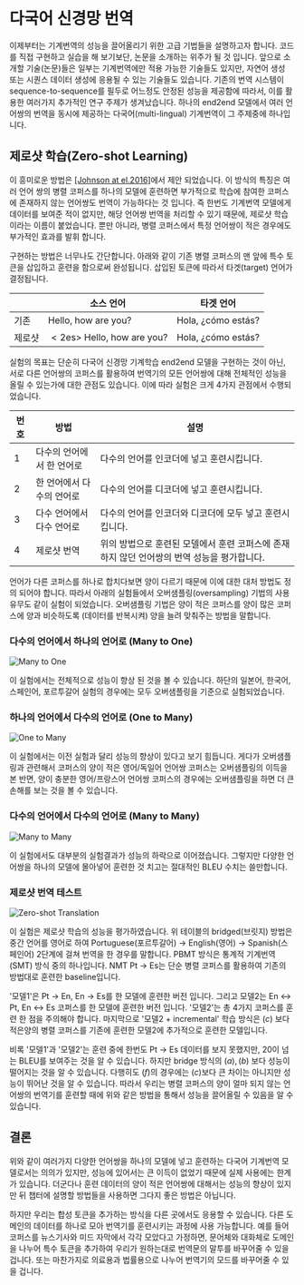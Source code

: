 # 다국어 신경망 번역

이제부터는 기계번역의 성능을 끌어올리기 위한 고급 기법들을 설명하고자 합니다. 코드를 직접 구현하고 실습을 해 보기보단, 논문을 소개하는 위주가 될 것 입니다. 앞으로 소개할 기술(논문)들은 일부는 기계번역에만 적용 가능한 기술들도 있지만, 자연어 생성 또는 시퀀스 데이터 생성에 응용될 수 있는 기술들도 있습니다. 기존의 번역 시스템이 sequence-to-sequence를 필두로 어느정도 안정된 성능을 제공함에 따라서, 이를 활용한 여러가지 추가적인 연구 주제가 생겨났습니다. 하나의 end2end 모델에서 여러 언어쌍의 번역을 동시에 제공하는 다국어(multi-lingual) 기계번역이 그 주제중에 하나입니다.

## 제로샷 학습(Zero-shot Learning)

이 흥미로운 방법은 [[Johnson at el.2016]](https://arxiv.org/pdf/1611.04558.pdf)에서 제안 되었습니다. 이 방식의 특징은 여러 언어 쌍의 병렬 코퍼스를 하나의 모델에 훈련하면 부가적으로 학습에 참여한 코퍼스에 존재하지 않는 언어쌍도 번역이 가능하다는 것 입니다. 즉 한번도 기계번역 모델에게 데이터를 보여준 적이 없지만, 해당 언어쌍 번역을 처리할 수 있기 때문에, 제로샷 학습이라는 이름이 붙었습니다. 뿐만 아니라, 병렬 코퍼스에서 특정 언어쌍이 적은 경우에도 부가적인 효과를 발휘 합니다.

구현하는 방법은 너무나도 간단합니다. 아래와 같이 기존 병렬 코퍼스의 맨 앞에 특수 토큰을 삽입하고 훈련을 함으로써 완성됩니다. 삽입된 토큰에 따라서 타겟(target) 언어가 결정됩니다.

||소스 언어|타겟 언어|
|-|-|-|
|기존|Hello, how are you? | Hola, ¿cómo estás? |
|제로샷| $<2\text{es}>$ Hello, how are you? | Hola, ¿cómo estás? |

실험의 목표는 단순히 다국어 신경망 기계학습 end2end 모델을 구현하는 것이 아닌, 서로 다른 언어쌍의 코퍼스를 활용하여 번역기의 모든 언어쌍에 대해 전체적인 성능을 올릴 수 있는가에 대한 관점도 있습니다. 이에 따라 실험은 크게 4가지 관점에서 수행되었습니다.

|번호|방법|설명|
|-|-|-|
|1|다수의 언어에서 한 언어로|다수의 언어를 인코더에 넣고 훈련시킵니다.|
|2|한 언어에서 다수의 언어로|다수의 언어를 디코더에 넣고 훈련시킵니다.|
|3|다수 언어에서 다수 언어로|다수의 언어를 인코더와 디코더에 모두 넣고 훈련시킵니다.|
|4|제로샷 번역|위의 방법으로 훈련된 모델에서 훈련 코퍼스에 존재하지 않던 언어쌍의 번역 성능을 평가합니다.|

언어가 다른 코퍼스를 하나로 합치다보면 양이 다르기 때문에 이에 대한 대처 방법도 정의 되어야 합니다. 따라서 아래의 실험들에서 오버샘플링(oversampling) 기법의 사용 유무도 같이 실험이 되었습니다. 오버샘플링 기법은 양이 적은 코퍼스를 양이 많은 코퍼스에 양과 비슷하도록 (데이터를 반복시켜) 양을 늘려 맞춰주는 방법을 말합니다.

### 다수의 언어에서 하나의 언어로 (Many to One)

![Many to One](../assets/nmt-zeroshot-1.png)

이 실험에서는 전체적으로 성능이 향상 된 것을 볼 수 있습니다. 하단의 일본어, 한국어, 스페인어, 포르투갈어 실험의 경우에는 모두 오버샘플링을 기준으로 실험되었습니다.

### 하나의 언어에서 다수의 언어로 (One to Many)

![One to Many](../assets/nmt-zeroshot-2.png)

이 실험에서는 이전 실험과 달리 성능의 향상이 있다고 보기 힘듭니다. 게다가 오버샘플링과 관련해서 코퍼스의 양이 적은 영어/독일어 언어쌍 코퍼스는 오버샘플링의 이득을 본 반면, 양이 충분한 영어/프랑스어 언어쌍 코퍼스의 경우에는 오버샘플링을 하면 더 큰 손해를 보는 것을 볼 수 있습니다.

### 다수의 언어에서 다수의 언어로 (Many to Many)

![Many to Many](../assets/nmt-zeroshot-3.png)

이 실험에서도 대부분의 실험결과가 성능의 하락으로 이어졌습니다. 그렇지만 다양한 언어쌍을 하나의 모델에 몰아넣어 훈련한 것 치고는 절대적인 BLEU 수치는 쓸만합니다.

### 제로샷 번역 테스트

![Zero-shot Translation](../assets/nmt-zeroshot-4.png)

이 실험은 제로샷 학습의 성능을 평가하였습니다. 위 테이블의 bridged(브릿지) 방법은 중간 언어를 영어로 하여 Portuguese(포르투갈어) $\rightarrow$ English(영어) $\rightarrow$ Spanish(스페인어) 2단계에 걸쳐 번역을 한 경우를 말합니다. <comment> PBMT 방식은 통계적 기계번역(SMT) 방식 중의 하나입니다. </comment> NMT Pt $\rightarrow$ Es는 단순 병렬 코퍼스를 활용하여 기존의 방법대로 훈련한 baseline입니다.

'모델1'은 Pt $\rightarrow$ En, En $\rightarrow$ Es를 한 모델에 훈련한 버전 입니다. 그리고 모델2는 En $\leftrightarrow$ Pt, En $\leftrightarrow$ Es 코퍼스를 한 모델에 훈련한 버전 입니다. '모델2'는 총 4가지 코퍼스를 훈련 한 점을 주의해야 합니다. 마지막으로 '모델2 + incremental' 학습 방식은 $(c)$ 보다 적은양의 병렬 코퍼스를 기존에 훈련한 모델2에 추가적으로 훈련한 모델입니다.

비록 '모델1'과 '모델2'는 훈련 중에 한번도 Pt $\rightarrow$ Es 데이터를 보지 못했지만, 20이 넘는 BLEU를 보여주는 것을 알 수 있습니다. 하지만 bridge 방식의 $(a),(b)$ 보다 성능이 떨어지는 것을 알 수 있습니다. 다행히도 $(f)$의 경우에는 $(c)$보다 큰 차이는 아니지만 성능이 뛰어난 것을 알 수 있습니다. 따라서 우리는 병렬 코퍼스의 양이 얼마 되지 않는 언어쌍의 번역기를 훈련할 때에 위와 같은 방법을 통해서 성능을 끌어올릴 수 있음을 알 수 있습니다.

## 결론

위와 같이 여러가지 다양한 언어쌍을 하나의 모델에 넣고 훈련하는 다국어 기계번역 모델로서는 의의가 있지만, 성능에 있어서는 큰 이득이 없었기 때문에 실제 사용에는 한계가 있습니다. 더군다나 훈련 데이터의 양이 적은 언어쌍에 대해서는 성능의 향상이 있지만 뒤 챕터에 설명할 방법들을 사용하면 그다지 좋은 방법은 아닙니다.

하지만 우리는 합성 토큰을 추가하는 방식을 다른 곳에서도 응용할 수 있습니다. 다른 도메인의 데이터를 하나로 모아 번역기를 훈련시키는 과정에 사용 가능합니다. 예를 들어 코퍼스를 뉴스기사와 미드 자막에서 각각 모았다고 가정하면, 문어체와 대화체로 도메인을 나누어 특수 토큰을 추가하여 우리가 원하는대로 번역문의 말투를 바꾸어줄 수 있을 겁니다. 또는 마찬가지로 의료용과 법률용으로 나누어 번역기의 모드를 바꾸어줄 수 있을 겁니다.
